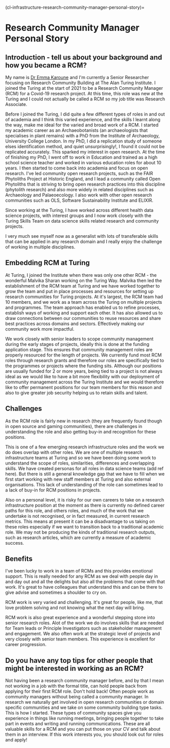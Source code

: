 (cl-infrastructure-research-community-manager-personal-story)=
# Research Community Manager Personal Story

## Introduction - tell us about your background and how you became a RCM?
My name is [Dr Emma Karoune](https://www.turing.ac.uk/people/research-associates/emma-karoune) and I'm currently a Senior Researcher focusing on Research Community Building at The Alan Turing Institute. 
I joined the Turing at the start of 2021 to be a Research Community Manager (RCM) for a Covid-19 research project. At this time, this role was new at the Turing and I could not actually be called a RCM so my job title was Research Associate. 

Before I joined the Turing, I did quite a few different types of roles in and out of academia and I think this varied experience, and the skills I learnt along the way, make me ideal for the varied and broad work of a RCM. 
I started my academic career as an Archaeobotanists (an archaeologists that specialises in plant remains) with a PhD from the Institute of Archaeology, University College London. 
In my PhD, I did a replication study of someone elses identification method, and quiet unsurprisingly!, I found it could not be replicated accurately. 
This sparked my interest in open research. 
At the time of finishing my PhD, I went off to work in Education and trained as a high school science teacher and worked in various education roles for about 10 years. 
I then started to come back into academia and focus on open research. 
I've led community open research projects, such as the FAIR Phytoliths Project at Historic England, and I lead a community called Open Phytoliths that is striving to bring open research practices into this discipline (phytolith research) and also more widely in related disciplines such as Archaeology and Palaeoecology. 
I also work with other open research communities such as OLS, Software Sustainability Institute and ELIXIR. 

Since working at the Turing, I have worked across different health data science projects, with interest groups and I now work closely with the Turing Skills Team on data science skills related research and community projects. 

I very much see myself now as a generalist with lots of transferable skills that can be applied in any research domain and I really enjoy the challenge of working in multiple disciplines.  

## Embedding RCM at Turing
At Turing, I joined the Institute when there was only one other RCM - the wonderful Malvika Sharan working on the Turing Way. 
Malvika then led the establishment of the RCM team at Turing and we have worked together to grow the team and put in place processes and resources for setting up research communities for Turing projects. 
At it's largest, the RCM team had 10 members, and we work as a team across the Turing on multiple projects and programmes. 
The team approach has enabled us to refine processes, establish ways of working and support each other. 
It has also allowed us to draw connections between our communities to reuse resources and share best practices across domains and sectors.
Effectively making our community work more impactful.

We work closely with senior leaders to scope community management during the early stages of projects, ideally this is done at the funding application stage. 
This ensures that community management roles are properly resourced for the length of projects. 
We currently fund most RCM roles through research grants and therefore our roles are specifically tied to the programmes or projects where the funding sits. 
Although our positions are usually funded for 2 or more years, being tied to a project is not always ideal as we would like to have a bit more flexibility with our deployment of community management across the Turing Institute and we would therefore like to offer permanent positions for our team members for this reason and also to give greater job security helping us to retain skills and talent.

## Challenges
As the RCM role is fairly new in research (they are frequently found though in open source and gaming communities), there are challenges in understanding the role and also getting buy-in and recognition for these positions. 

This is one of a few emerging research infrastructure roles and the work we do does overlap with other roles. 
We are one of multiple research infrastructure teams at Turing and so we have been doing some work to understand the scope of roles, similarities, differences and overlapping skills. 
We have created personas for all roles in data science teams (add ref here).
But there is still a general knowledge gap that we have to fill when we first start working with new staff members at Turing and also external organisations. 
This lack of understanding of the role can sometimes lead to a lack of buy-in for RCM positions in projects. 

Also on a personal level, it is risky for our own careers to take on a research infrastructure position at the moment as there is currently no defined career paths for this role, and others roles, and much of the work that we undertake is not recognised, or in fact measured, in current research metrics. 
This means at present it can be a disadvantage to us taking on these roles especially if we want to transition back to a traditional academic role. 
We may not be producing the kinds of traditional research outputs, such as research articles, which are currently a measure of academic success. 

## Benefits
I've been lucky to work in a team of RCMs and this provides emotional support. 
This is really needed for any RCM as we deal with people day in and day out and all the delights but also all the problems that come with that work. 
It's great to have colleagues that understand this and can be there to give advise and sometimes a shoulder to cry on.

RCM work is very varied and challenging. It's great for people, like me, that love problem solving and not knowing what the next day will bring. 

RCM work is also great experience and a wonderful stepping stone into senior research roles. 
Alot of the work we do involves skills that are needed for Team leads or Principle Investigators such as stakeholder management and engagement. 
We also often work at the strategic level of projects and very closely with senior team members. 
This experience is excellent for career progression.

## Do you have any top tips for other people that might be interested in  working as an RCM?
Not having been a research community manager before, and by that I mean not working in a job with the formal title, can hold people back from applying for their first RCM role. 
Don't hold back!
Often people work as community managers without being called a community manager.
In research we naturally get involved in open research communities or domain specific communities and we take on some community building type tasks. 
This is how I started. 
These types of community spaces give you experience in things like running meetings, bringing people together to take part in events and writing and running communications.
These are all valuable skills for a RCM and you can put those on your CV and talk about them in an interview. 
If this work interests you, you should look out for roles and apply!


